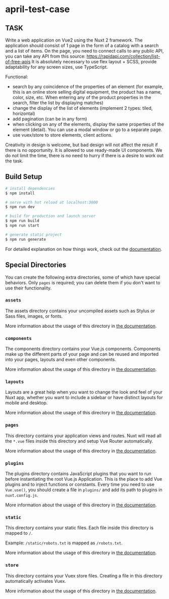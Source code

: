 # april-test-case

## TASK

Write a web application on Vue2 using the Nuxt 2 framework.
The application should consist of 1 page in the form of a catalog with a search and a list of items.
On the page, you need to connect calls to any public API, you can take any API from this source: https://rapidapi.com/collection/list-of-free-apis
It is absolutely necessary to use flex layout + SCSS, provide adaptability for any screen sizes, use TypeScript.

Functional:
- search by any coincidence of the properties of an element (for example, this is an online store selling digital equipment, the product has a name, color, size, etc. When entering any of the product properties in the search, filter the list by displaying matches)
- change the display of the list of elements (implement 2 types: tiled, horizontal)
- add pagination (can be in any form)
- when clicking on any of the elements, display the same properties of the element (detail). You can use a modal window or go to a separate page.
- use vuex/store to store elements, client actions.

Creativity in design is welcome, but bad design will not affect the result if there is no opportunity.
It is allowed to use ready-made UI components. We do not limit the time, there is no need to hurry if there is a desire to work out the task.

## Build Setup

```bash
# install dependencies
$ npm install

# serve with hot reload at localhost:3000
$ npm run dev

# build for production and launch server
$ npm run build
$ npm run start

# generate static project
$ npm run generate
```

For detailed explanation on how things work, check out the [documentation](https://nuxtjs.org).

## Special Directories

You can create the following extra directories, some of which have special behaviors. Only `pages` is required; you can delete them if you don't want to use their functionality.

### `assets`

The assets directory contains your uncompiled assets such as Stylus or Sass files, images, or fonts.

More information about the usage of this directory in [the documentation](https://nuxtjs.org/docs/2.x/directory-structure/assets).

### `components`

The components directory contains your Vue.js components. Components make up the different parts of your page and can be reused and imported into your pages, layouts and even other components.

More information about the usage of this directory in [the documentation](https://nuxtjs.org/docs/2.x/directory-structure/components).

### `layouts`

Layouts are a great help when you want to change the look and feel of your Nuxt app, whether you want to include a sidebar or have distinct layouts for mobile and desktop.

More information about the usage of this directory in [the documentation](https://nuxtjs.org/docs/2.x/directory-structure/layouts).


### `pages`

This directory contains your application views and routes. Nuxt will read all the `*.vue` files inside this directory and setup Vue Router automatically.

More information about the usage of this directory in [the documentation](https://nuxtjs.org/docs/2.x/get-started/routing).

### `plugins`

The plugins directory contains JavaScript plugins that you want to run before instantiating the root Vue.js Application. This is the place to add Vue plugins and to inject functions or constants. Every time you need to use `Vue.use()`, you should create a file in `plugins/` and add its path to plugins in `nuxt.config.js`.

More information about the usage of this directory in [the documentation](https://nuxtjs.org/docs/2.x/directory-structure/plugins).

### `static`

This directory contains your static files. Each file inside this directory is mapped to `/`.

Example: `/static/robots.txt` is mapped as `/robots.txt`.

More information about the usage of this directory in [the documentation](https://nuxtjs.org/docs/2.x/directory-structure/static).

### `store`

This directory contains your Vuex store files. Creating a file in this directory automatically activates Vuex.

More information about the usage of this directory in [the documentation](https://nuxtjs.org/docs/2.x/directory-structure/store).
